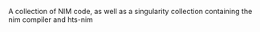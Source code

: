 A collection of NIM code, as well as a singularity collection containing the nim compiler and hts-nim
